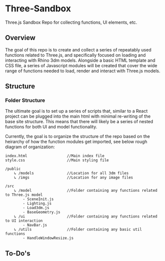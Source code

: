 # Three-Sandbox
Three.js Sandbox Repo for collecting functions, UI elements, etc. 


## Overview
The goal of this repo is to create and collect a series of repeatably used functions related to Three.js, and specifically focused on loading and interacting with Rhino 3dm models. Alongside a basic HTML template and CSS file, a series of Javascript modules will be created that cover the wide range of functions needed to load, render and interact with Three.js models.

## Structure
### Folder Structure
The ultimate goal is to set up a series of scripts that, similar to a React project can be plugged into the main html with minimal re-writing of the base site structure. This means that there will likely be a series of nested functions for both UI and model functionality.

Currently, the goal is to organize the structure of the repo based on the heirarchy of how the function modules get imported, see below rough diagram of organization:

```
index.html                  //Main index file
style.css                   //Main styling file

/public
    ↳ /models               //Location for all 3dm files
    ↳ /imgs                 //Location for any image files

/src
    ↳ /model                //Folder containing any functions related to Three.js model
        - SceneInit.js 
        - Lighting.js 
        - Load3dm.js 
        - BaseGeometry.js 
    ↳ /ui                   //Folder containing any functions related to UI interaction
        - NavBar.js 
    ↳ /utils                //Folder containing any basic util functions
        - HandleWindowResize.js 
```


## To-Do's